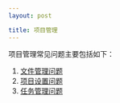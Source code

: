 ```yaml
---
layout: post

title: 项目管理
---
```



项目管理常见问题主要包括如下：

1. [文件管理问题](/help/faq/project/files.html)
1. [项目设置问题](/help/faq/project/setting.html)
1. [任务管理问题](/help/faq/project/task.html)